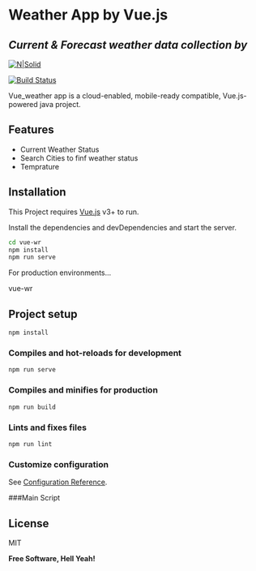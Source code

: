 # Weather App by Vue.js
## _Current & Forecast weather data collection by_

[![N|Solid](https://openweathermap.org/themes/openweathermap/assets/img/logo_white_cropped.png)](https://openweathermap.org/api)

[![Build Status](https://travis-ci.org/joemccann/dillinger.svg?branch=master)](https://openweathermap.org/api)

Vue_weather app is a cloud-enabled, mobile-ready compatible,
Vue.js-powered java project.
## Features

- Current Weather Status
- Search Cities to finf weather status
- Temprature

## Installation

This Project requires [Vue.js](https://vuejs.org/) v3+ to run.

Install the dependencies and devDependencies and start the server.

```sh
cd vue-wr
npm install
npm run serve
```

For production environments...

 vue-wr

## Project setup
```
npm install
```

### Compiles and hot-reloads for development
```
npm run serve
```

### Compiles and minifies for production
```
npm run build
```

### Lints and fixes files
```
npm run lint
```

### Customize configuration
See [Configuration Reference](https://cli.vuejs.org/config/).


###Main Script

<script>
export default {
  name: "Home",
  data() {
    return {
      api_key: "Your_Api_Key",
      url_base: "https://api.openweathermap.org/data/2.5/",
      query: "",
      weather: {},
    };
  },
  methods: {
    fetchWeather(e) {
      if (e.key == "Enter") {
        fetch(
          `${this.url_base}weather?q=${this.query}&units=metric&APPID=${this.api_key}`
        )
          .then((res) => {
            return res.json();
          })
          .then(this.setResults);
      }
    },
    setResults(results) {
      this.weather = results;
    },
    dateBuilder() {
      let d = new Date();
      let months = [
        "January",
        "February",
        "March",
        "April",
        "May",
        "June",
        "July",
        "August",
        "September",
        "October",
        "November",
        "December",
      ];
      let days = [
        "Sunday",
        "Monday",
        "Tuesday",
        "Wednesday",
        "Thursday",
        "Friday",
        "Saturday",
      ];

      let day = days[d.getDay()];
      let date = d.getDate();
      let month = months[d.getMonth()];
      let year = d.getFullYear();

      return `${day} ${date} ${month} ${year}`;
    },
  },
};
</script>

## License

MIT

**Free Software, Hell Yeah!**

